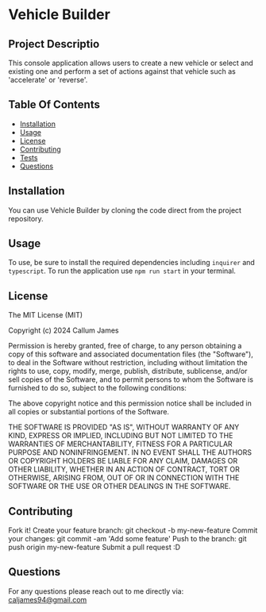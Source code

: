 # Vehicle Builder

## Project Descriptio
This console application allows users to create a new vehicle or select and existing one and perform a set of actions against that vehicle such as 'accelerate' or 'reverse'.

## Table Of Contents
* [Installation](#installation)
* [Usage](#usage)
* [License](#license)
* [Contributing](#contributing)
* [Tests](#tests)
* [Questions](#questions)

## Installation
You can use Vehicle Builder by cloning the code direct from the project repository.

## Usage
To use, be sure to install the required dependencies including `inquirer` and `typescript`.
To run the application use `npm run start` in your terminal.

## License
The MIT License (MIT)

Copyright (c) 2024 Callum James

Permission is hereby granted, free of charge, to any person obtaining a copy of this software and associated documentation files (the "Software"), to deal in the Software without restriction, including without limitation the rights to use, copy, modify, merge, publish, distribute, sublicense, and/or sell copies of the Software, and to permit persons to whom the Software is furnished to do so, subject to the following conditions:

The above copyright notice and this permission notice shall be included in all copies or substantial portions of the Software.

THE SOFTWARE IS PROVIDED "AS IS", WITHOUT WARRANTY OF ANY KIND, EXPRESS OR IMPLIED, INCLUDING BUT NOT LIMITED TO THE WARRANTIES OF MERCHANTABILITY, FITNESS FOR A PARTICULAR PURPOSE AND NONINFRINGEMENT. IN NO EVENT SHALL THE AUTHORS OR COPYRIGHT HOLDERS BE LIABLE FOR ANY CLAIM, DAMAGES OR OTHER LIABILITY, WHETHER IN AN ACTION OF CONTRACT, TORT OR OTHERWISE, ARISING FROM, OUT OF OR IN CONNECTION WITH THE SOFTWARE OR THE USE OR OTHER DEALINGS IN THE SOFTWARE.

## Contributing 
Fork it!
Create your feature branch: git checkout -b my-new-feature
Commit your changes: git commit -am 'Add some feature'
Push to the branch: git push origin my-new-feature
Submit a pull request :D

## Questions
For any questions please reach out to me directly via: caljames94@gmail.com
